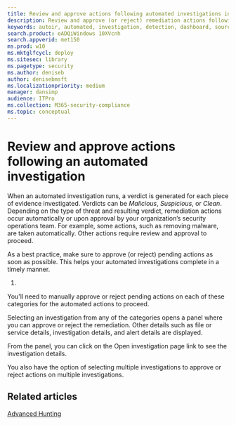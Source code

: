 ```yaml
---
title: Review and approve actions following automated investigations in the Microsoft Defender Security Center
description: Review and approve (or reject) remediation actions following an automated investigation.
keywords: autoir, automated, investigation, detection, dashboard, source, threat types, id, tags, machines, duration, filter export
search.product: eADQiWindows 10XVcnh
search.appverid: met150
ms.prod: w10
ms.mktglfcycl: deploy
ms.sitesec: library
ms.pagetype: security
ms.author: deniseb
author: denisebmsft
ms.localizationpriority: medium
manager: dansimp
audience: ITPro
ms.collection: M365-security-compliance 
ms.topic: conceptual
---
```


# Review and approve actions following an automated investigation

When an automated investigation runs, a verdict is generated for each piece of evidence investigated. Verdicts can be *Malicious*, *Suspicious*, or *Clean*. Depending on the type of threat and resulting verdict, remediation actions occur automatically or upon approval by your organization’s security operations team. For example, some actions, such as removing malware, are taken automatically. Other actions require review and approval to proceed.  

As a best practice, make sure to approve (or reject) pending actions as soon as possible. This helps your automated investigations complete in a timely manner. 

1. 


You'll need to manually approve or reject pending actions on each of these categories for the automated actions to proceed.

Selecting an investigation from any of the categories opens a panel where you can approve or reject the remediation. Other details such as file or service details, investigation details, and alert details are displayed.

From the panel, you can click on the Open investigation page link to see the investigation details.

You also have the option of selecting multiple investigations to approve or reject actions on multiple investigations. 

 
## Related articles

[Advanced Hunting](https://docs.microsoft.com/windows/security/threat-protection/microsoft-defender-atp/advanced-hunting-overview)